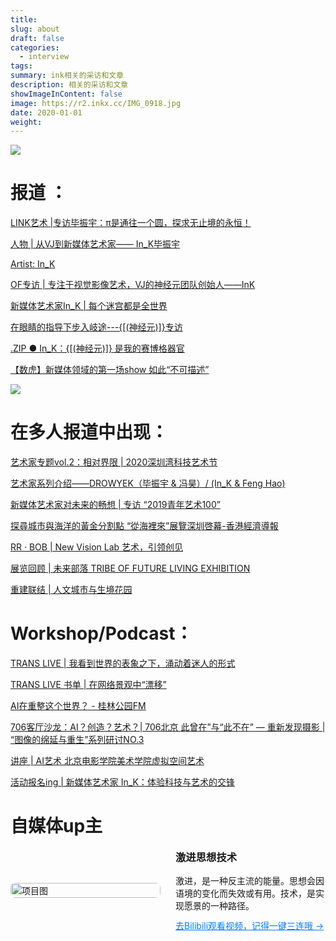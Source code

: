```yaml
---
title:
slug: about
draft: false
categories:
  - interview
tags:
summary: ink相关的采访和文章
description: 相关的采访和文章
showImageInContent: false
image: https://r2.inkx.cc/IMG_0918.jpg
date: 2020-01-01
weight:
---
```

![](https://r2.inkx.cc/IMG_0918.jpg)

# 报道 ：
[LINK艺术 |专访毕振宇：π是通往一个圆，探求无止境的永恒！](https://mp.weixin.qq.com/s/lfPc_uYL8p5eaqF47tpfwg)

[人物 | 从VJ到新媒体艺术家—— In_K毕振宇](https://mp.weixin.qq.com/s/xYmF9yQfDMFVIsxXJb9lUg)

[Artist: In_K ](https://mp.weixin.qq.com/s/fnFU3ZnridvBu3FPluO8LA)

[OF专访 | 专注于视觉影像艺术，VJ的神经元团队创始人——InK ](https://mp.weixin.qq.com/s/8gvfY_o_I58RNWRGinykxQ)

[新媒体艺术家In_K | 每个迷宫都是全世界](https://mp.weixin.qq.com/s/XReNNB8xKlnKWW662HDfrQ)

[在眼睛的指导下步入岐途---{[(神经元)]}专访](https://mp.weixin.qq.com/s/aKD7xqA7zTUVqUnPg5fnQQ)

[.ZIP ● In_K：{[(神经元)]} 是我的赛博格器官](https://mp.weixin.qq.com/s/sxD_4Qom3pGI8H6RvEqHfw)

[【数虎】新媒体领域的第一场show 如此“不可描述”](https://mp.weixin.qq.com/s/Y5dxE1JGUGCX6SjnRSQF-g)

![](https://img.inkx.cc/%E5%90%AF%E7%9A%93%E8%AE%BA%E5%9D%9B2025.JPG)
# 在多人报道中出现：

[艺术家专题vol.2：相对界限 | 2020深圳湾科技艺术节 ](https://mp.weixin.qq.com/s/Gd2wU3WClSvFl9dVV2Wgdw)

[艺术家系列介绍——DROWYEK（毕振宇 & 冯昊）/ (In_K & Feng Hao)](https://mp.weixin.qq.com/s/4gfbc7S66uFHcx2EuHqlsQ)

[新媒体艺术家对未来的畅想 | 专访 “2019青年艺术100” ](https://mp.weixin.qq.com/s/koS3P82DJJ2FDDj7Z2zlJQ)

[探尋城市與海洋的黃金分割點 “從海裡來”展覽深圳啓幕-香港經濟導報 ](http://www.jdonline.com.hk/index.php?m=wap&c=index&a=show&catid=23&id=55937)

[RR · BOB | New Vision Lab 艺术，引领创见 ](https://mp.weixin.qq.com/s/hzKacofGhqCa08UqsQdnnw)

[展览回顾 | 未来部落 TRIBE OF FUTURE LIVING EXHIBITION ](https://mp.weixin.qq.com/s/LlJWR40s8i6suOm4C9wcGQ)

[重建联结 | 人文城市与生境花园 ](https://mp.weixin.qq.com/s/2UWZX9EgiBQp-1hqmSa1yA)

# Workshop/Podcast：

[TRANS LIVE | 我看到世界的表象之下，涌动着迷人的形式 ](https://mp.weixin.qq.com/s/fJf96_SFoB7LbFm71WCD3g)

[TRANS LIVE 书单 | 在网络景观中“漂移”](https://mp.weixin.qq.com/s/B3TlJ67GQcN6NKS1WE0KjA)

[AI在重整这个世界？ - 桂林公园FM ](https://music.163.com/#/program?id=2070893051&userid=2744366)

[706客厅沙龙：AI？创造？艺术？| 706北京 ](https://mp.weixin.qq.com/s/J3Wdht0mPMYRQOhkdKYXbg)
[此曾在”与“此不在” — 重新发现摄影 | “图像的绵延与重生”系列研讨NO.3 ](https://mp.weixin.qq.com/s/ls3VLHxQG3PMlvjdgYEfoA)

[讲座 | AI艺术 北京电影学院美术学院虚拟空间艺术 ](https://mp.weixin.qq.com/s/gl9MERMyKeuo4g6wi9Lg-Q)

[活动报名ing | 新媒体艺术家 In_K：体验科技与艺术的交锋 ](https://mp.weixin.qq.com/s/wo_wBPEji0Of09XbssL7pg)


# 自媒体up主

<div style="display: flex; gap: 24px; align-items: center; margin-bottom: 32px;">
  <div style="flex: 1;">
    <img src="https://r2.inkx.cc/20250706140205855.png" alt="项目图" style="width:100%; border-radius:8px;" />
  </div>
  <div style="flex: 1;">
    <h3 style="margin-top: 0;">激进思想技术</h3>
    <p style="margin: 0 0 12px;">激进，是一种反主流的能量。思想会因语境的变化而失效或有用。技术，是实现愿景的一种路径。
    </p>
    <a href="https://space.bilibili.com/10830102" style="color: #007BFF; text-decoration: underline;">去Bilibili观看视频，记得一键三连哦 →</a>
  </div>
</div>